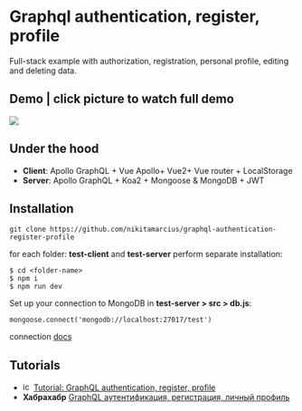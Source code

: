 # Graphql authentication, register, profile
Full-stack example with authorization, registration, personal profile, editing and deleting data.

## Demo | click picture to watch full demo
[![](https://github.com/nikitamarcius/graphql-authentication-register-profile/blob/master/profile.png)](https://www.youtube.com/watch?v=2LDKGKItqgI)

## Under the hood
- **Client**: Apollo GraphQL + Vue Apollo+ Vue2+ Vue router + LocalStorage
- **Server**: Apollo GraphQL + Koa2 + Mongoose & MongoDB + JWT

## Installation

```
git clone https://github.com/nikitamarcius/graphql-authentication-register-profile
```
for each folder: **test-client** and **test-server** perform separate installation:

```
$ cd <folder-name>
$ npm i
$ npm run dev
```

Set up your connection to MongoDB in **test-server > src > db.js**:

```
mongoose.connect('mongodb://localhost:27017/test')
```

connection [docs](http://mongoosejs.com/docs/connections.html)

## Tutorials 
- <img src="https://cdn-static-1.medium.com/_/fp/icons/favicon-medium.TAS6uQ-Y7kcKgi0xjcYHXw.ico" alt="icon" width="15" height="15"/>  [Tutorial: GraphQL authentication, register, profile](https://medium.com/@nikita.marcius/tutorial-graphql-authentication-register-profile-16c9eac919a2)
- **Хабрахабр**  [GraphQL аутентификация, регистрация, личный профиль](https://habrahabr.ru/post/328142/)
